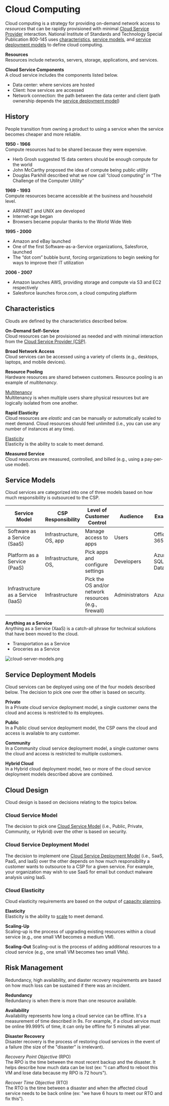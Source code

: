 # Cloud Computing
Cloud computing is a strategy for providing on-demand network access to *resources* that can be rapidly provisioned with minimal [Cloud Service Provider](/cloud/business-operations/service-providers/README.md) interaction. National Institute of Standards and Technology Special Publication 800-145 uses [characteristics](#characteristics), [service models](#service-models), and [service deployment models](#service-deployment-models) to define cloud computing. 

**Resources**  
Resources include networks, servers, storage, applications, and services.

**Cloud Service Components**  
A cloud service includes the components listed below.
* Data center: where services are hosted
* Client: how services are accessed
* Network connection: the path between the data center and client (path ownership depends the [service deployment model](#service-deployment-models))

## History
People transition from owning a product to using a service when the service becomes cheaper and more reliable.

**1950 - 1966**  
Compute resources had to be shared because they were expensive. 
* Herb Grosh suggested 15 data centers should be enough compute for the world
* John McCarthy proposed the idea of compute being public utility
* Douglas Parkhill described what we now call “cloud computing” in “The Challenge of the Computer Utility”

**1969 - 1993**  
Compute resources became accessible at the business and household level. 
* ARPANET and UNIX are developed
* Internet-age began
* Browsers became popular thanks to the World Wide Web

**1995 - 2000**
* Amazon and eBay launched
* One of the first Software-as-a-Service organizations, Salesforce, launched
* The “dot com” bubble burst, forcing organizations to begin seeking for ways to improve their IT utilization

**2006 - 2007**
* Amazon launches AWS, providing storage and compute via S3 and EC2 respectively
* Salesforce launches force.com, a cloud computing platform

## Characteristics
Clouds are defined by the characteristics described below.

**On-Demand Self-Service**  
Cloud resources can be provisioned as needed and with minimal interaction from the [Cloud Service Provider (CSP)](/cloud/business-operations/service-providers/README.md).

**Broad Network Access**  
Cloud services can be accessed using a variety of clients (e.g., desktops, laptops, and mobile devices).

**Resource Pooling**  
Hardware resources are shared between customers. Resource pooling is an example of *multitenancy*. 

<u>Multitenancy</u>  
Multitenancy is when multiple users share physical resources but are logically isolated from one another.

**Rapid Elasticity**  
Cloud resources are *elastic* and can be manually or automatically scaled to meet demand. Cloud resources should feel unlimited (i.e., you can use any number of instances at any time).

<u>Elasticity</u>  
Elasticity is the ability to scale to meet demand. 

**Measured Service**  
Cloud resources are measured, controlled, and billed (e.g., using a pay-per-use model).

## Service Models
Cloud services are categorized into one of three models based on how much responsibility is outsourced to the CSP.

| Service Model                      | CSP Responsibility           | Level of Customer Control                             | Audience       | Example            |
| ---------------------------------- | ---------------------------- | ----------------------------------------------------- | -------------- | ------------------ |
| Software as a Service (SaaS)       | Infrastructure, OS, app      | Manage access to apps                                 | Users          | Office 365         |
| Platform as a Service (PaaS)       | Infrastructure, OS,          | Pick apps and configure settings                      | Developers     | Azure SQL Database |
| Infrastructure as a Service (IaaS) | Infrastructure               | Pick the OS and/or network resources (e.g., firewall) | Administrators | Azure              |

**Anything as a Service**    
Anything as a Service (XaaS) is a catch-all phrase for technical solutions that have been moved to the cloud. 
* Transportation as a Service
* Groceries as a Service 

![cloud-server-models.png](/cloud/cloud-service-models.png)

## Service Deployment Models
Cloud services can be deployed using one of the four models described below. The decision to pick one over the other is based on security. 

**Private**  
In a Private cloud service deployment model, a single customer owns the cloud and access is restricted to its employees. 

**Public**  
In a Public cloud service deployment model, the CSP owns the cloud and access is available to any customer.

**Community**  
In a Community cloud service deployment model, a single customer owns the cloud and access is restricted to multiple customers.

**Hybrid Cloud**  
In a Hybrid cloud deployment model, two or more of the cloud service deployment models described above are combined. 

## Cloud Design
Cloud design is based on decisions relating to the topics below. 

### Cloud Service Model
The decision to pick one [Cloud Service Model](/cloud/README.md#service-models) (i.e., Public, Private, Community, or Hybrid) over the other is based on security. 

### Cloud Service Deployment Model
The decision to implement one [Cloud Service Deployment Model](/cloud/README.md#service-deployment-models) (i.e., SaaS, PaaS, and IaaS) over the other depends on how much responsibility a customer wants to outsource to a CSP for a given service. For example, your organization may wish to use SaaS for email but conduct malware analysis using IaaS. 

### Cloud Elasticity
Cloud elasticity requirements are based on the output of [capacity planning](/cloud/techincal-operations/scaling/README.md#capacity-planning). 

**Elasticity**  
Elasticity is the ability to [scale](/cloud/techincal-operations/scaling/README.md) to meet demand. 

**Scaling-Up**  
Scaling-up is the process of upgrading existing resources within a cloud service (e.g., one small VM becomes a medium VM). 

**Scaling-Out**
Scaling-out is the process of adding additional resources to a cloud service (e.g., one small VM becomes two small VMs). 

## Risk Management
Redundancy, high availability, and diaster recovery requirements are based on how much loss can be sustained if there was an incident. 

**Redundancy**  
Redundancy is when there is more than one resource available. 

**Availability**  
Availability represents how long a cloud service can be offline. It's a measurement of time described in 9s. For example, if a cloud service must be online 99.999% of time, it can only be offline for 5 minutes all year. 

**Disaster Recovery**  
Disaster recovery is the process of restoring cloud services in the event of a failure (the size of the "disaster" is irrelevant). 

*Recovery Point Objective* (RPO)  
The RPO is the time between the most recent backup and the disaster. It helps describe how much data can be lost (ex: "I can afford to reboot this VM and lose data because my RPO is 72 hours"). 

*Recover Time Objective* (RTO)  
The RTO is the time between a disaster and when the affected cloud service needs to be back online (ex: "we have 6 hours to meet our RTO and fix this").